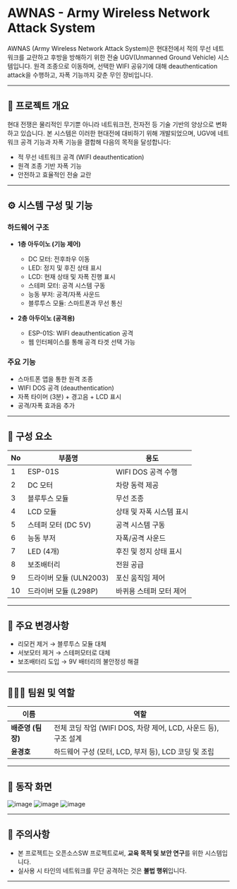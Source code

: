 # AWNAS - Army Wireless Network Attack System

AWNAS (Army Wireless Network Attack System)은 현대전에서 적의 무선 네트워크를 교란하고 후방을 방해하기 위한 전술 UGV(Unmanned Ground Vehicle) 시스템입니다. 원격 조종으로 이동하며, 선택한 WIFI 공유기에 대해 deauthentication attack을 수행하고, 자폭 기능까지 갖춘 무인 장비입니다.

---

## 🧠 프로젝트 개요

현대 전쟁은 물리적인 무기뿐 아니라 네트워크전, 전자전 등 기술 기반의 양상으로 변화하고 있습니다. 본 시스템은 이러한 현대전에 대비하기 위해 개발되었으며, UGV에 네트워크 공격 기능과 자폭 기능을 결합해 다음의 목적을 달성합니다:

- 적 무선 네트워크 공격 (WIFI deauthentication)
- 원격 조종 기반 자폭 기능
- 안전하고 효율적인 전술 교란

---

## ⚙️ 시스템 구성 및 기능

### 하드웨어 구조

- **1층 아두이노 (기능 제어)**
  - DC 모터: 전후좌우 이동
  - LED: 정지 및 후진 상태 표시
  - LCD: 현재 상태 및 자폭 진행 표시
  - 스테퍼 모터: 공격 시스템 구동
  - 능동 부저: 공격/자폭 사운드
  - 블루투스 모듈: 스마트폰과 무선 통신

- **2층 아두이노 (공격용)**
  - ESP-01S: WIFI deauthentication 공격
  - 웹 인터페이스를 통해 공격 타겟 선택 가능

### 주요 기능

- 스마트폰 앱을 통한 원격 조종
- WIFI DOS 공격 (deauthentication)
- 자폭 타이머 (3분) + 경고음 + LCD 표시
- 공격/자폭 효과음 추가

---

## 🔧 구성 요소

| No | 부품명                  | 용도                                     |
|----|------------------------|------------------------------------------|
| 1  | ESP-01S                | WIFI DOS 공격 수행                        |
| 2  | DC 모터                | 차량 동력 제공                            |
| 3  | 블루투스 모듈          | 무선 조종                                 |
| 4  | LCD 모듈               | 상태 및 자폭 시스템 표시                  |
| 5  | 스테퍼 모터 (DC 5V)    | 공격 시스템 구동                          |
| 6  | 능동 부저              | 자폭/공격 사운드                          |
| 7  | LED (4개)              | 후진 및 정지 상태 표시                    |
| 8  | 보조배터리             | 전원 공급                                 |
| 9  | 드라이버 모듈 (ULN2003)| 포신 움직임 제어                          |
| 10 | 드라이버 모듈 (L298P)  | 바퀴용 스테퍼 모터 제어                   |

---

## 🔄 주요 변경사항

- 리모컨 제거 → 블루투스 모듈 대체
- 서보모터 제거 → 스테퍼모터로 대체
- 보조배터리 도입 → 9V 배터리의 불안정성 해결

---

## 🧑‍🤝‍🧑 팀원 및 역할

| 이름   | 역할                                         |
|--------|----------------------------------------------|
| **배준영 (팀장)** | 전체 코딩 작업 (WIFI DOS, 차량 제어, LCD, 사운드 등), 구조 설계 |
| **윤경호**     | 하드웨어 구성 (모터, LCD, 부저 등), LCD 코딩 및 조립       |

---

## 📸 동작 화면

![image](https://github.com/user-attachments/assets/ec050ac5-9752-4775-a592-12cb8c13ba3a)
![image](https://github.com/user-attachments/assets/31d0e051-469d-4ec5-95d7-fe096051ec19)
![image](https://github.com/user-attachments/assets/feb5334f-afd4-45c8-aa33-516ff42fb3e9)


---

## 📌 주의사항

- 본 프로젝트는 오픈소스SW 프로젝트로써, **교육 목적 및 보안 연구**를 위한 시스템입니다.
- 실사용 시 타인의 네트워크를 무단 공격하는 것은 **불법 행위**입니다.

---

